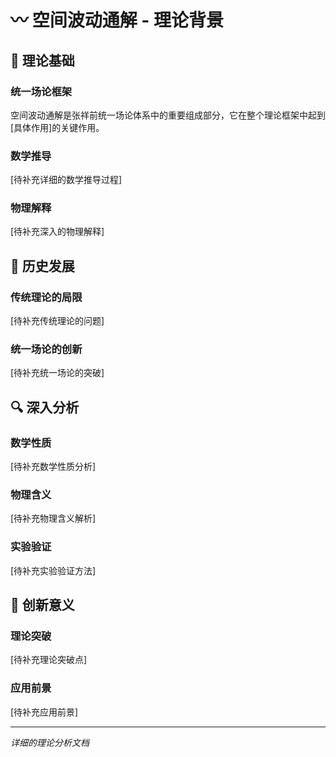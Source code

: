 # 〰️ 空间波动通解 - 理论背景

## 🔬 理论基础

### 统一场论框架
空间波动通解是张祥前统一场论体系中的重要组成部分，它在整个理论框架中起到[具体作用]的关键作用。

### 数学推导
[待补充详细的数学推导过程]

### 物理解释
[待补充深入的物理解释]

## 📖 历史发展

### 传统理论的局限
[待补充传统理论的问题]

### 统一场论的创新
[待补充统一场论的突破]

## 🔍 深入分析

### 数学性质
[待补充数学性质分析]

### 物理含义
[待补充物理含义解析]

### 实验验证
[待补充实验验证方法]

## 🌟 创新意义

### 理论突破
[待补充理论突破点]

### 应用前景
[待补充应用前景]

---

*详细的理论分析文档*
